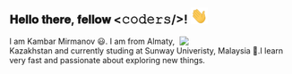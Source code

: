 <h2> 𝐇𝐞𝐥𝐥𝐨 𝐭𝐡𝐞𝐫𝐞, 𝐟𝐞𝐥𝐥𝐨𝐰 <𝚌𝚘𝚍𝚎𝚛𝚜/>! <img src="https://raw.githubusercontent.com/ABSphreak/ABSphreak/master/gifs/Hi.gif" width="30px"></h2>

<img align='right' src='https://media1.giphy.com/media/YQitE4YNQNahy/giphy.gif?cid=ecf05e47ispigctthmmqdc5lk62e235vga2j9xikhpd79nt2&rid=giphy.gif' width='200"'>

I am Kambar Mirmanov 😃. I am from Almaty, Kazakhstan and currently studing at Sunway Univeristy, Malaysia 🏫.I learn very fast and passionate about exploring new things.
